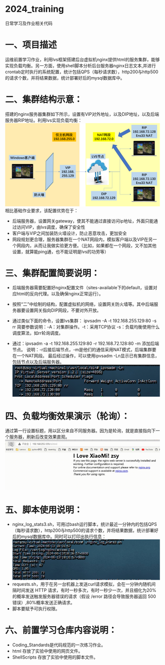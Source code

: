 # 2024_training
日常学习及作业相关代码


# 一、项目描述
运维前置学习作业，利用lvs框架搭建后台虚拟机nginx提供html的服务集群，能够实现负载均衡。另一方面，使用shell脚本分析后台服务器nginx日志文本,并进行crontab定时执行的系统配置，统计包括QPS（每秒请求数），http200与http500的请求个数，并将结果数据，统计部署好后的mysql数据库中。

# 二、集群结构示意：
搭建的nginx服务器集群如下所示，设置有VIP对外地址，以及DIP地址，以及后端服务器RIP地址。利用lvs实现负载均衡：
![alt text](image.png)
相比基础作业要求，该配置优势在于：
- 后端服务器，设置网关gateway，使其不能通过直接访问ip地址，外面只能通过访问VIP，由lvs调度，确保了安全性
- 客户端与VIP之间加装防火墙设计，防止恶意攻击，更加安全
- 网段规划更合理，服务器集群在一个NAT网段内，模拟客户端以及VIP在另一个网段内，从而让我做实验更方便。（比如，如果都在一个网段，又不加其他设置，就算能ping通，也不能证明是lvs的功劳等）

# 三、集群配置简要说明：
- 后端服务器需要配置好nginx配置文件（sites-available下的default，设置对应html的反向代理。以及确保nginx正常运行）。
- 按照“二”中绘制的结构，配置虚拟机的网络，设置网关防火墙等。其中后端服务器要设置网关指向DIP网段，不要对外开放。
- 通过类似下面的命令，设置lvs集群：
ipvsadm -A -t 192.168.255.129:80 -s rr
简要参数说明：-A：对集群操作。-t：采用TCP协议 -s：负载均衡使用什么调度算法，如rr轮询调度。

- 通过：ipvsadm -a -t  192.168.255.129:80 -r 192.168.72.128:80 -m 添加后端节点。
说明：-r后接后端节点，-m是他们的通信采用NAT模式，后端集群要在一个NAT网段。
最后经过操作，可以使用ipvsadm -Ln显示已有集群信息，包括节点以及后端服务器。
![alt text](image-1.png)

# 四、负载均衡效果演示（轮询）：
通过第一行设置标题，用以区分来自不同服务器。因为是轮询，就是直接指向下一个服务器，刷新后改变效果直观。
![alt text](image-3.gif)

# 五、脚本使用说明：
- nginx_log_stats3.sh，可用过bash运行脚本，统计最近一分钟内的包括QPS（每秒请求数），http200与http500的请求个数，并将结果数据，统计部署好后的mysql数据库中。同时可以打印出执行信息：
![alt text](image-2.png)
- requests.sh，用于在另一台机器上发送curl请求模拟，会在一分钟内随机间隔时间发送 HTTP 请求，有时一秒多次，有时一秒少一次，并且细化为20% 的概率发送触发服务器错误的请求（假设 /error 路径会导致服务器返回 500 错误）,80%概率发送正确请求。
- 脚本要赋予可执行权限。

# 六、前置学习仓库内容说明：
- Coding_Standards是代码规范的一次练习作业。
- html 存放了实验中使用的网页文件。
- ShellScripts 存放了实验中使用的脚本文件。